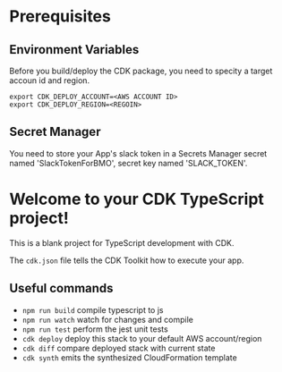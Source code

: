 # Prerequisites

## Environment Variables

Before you build/deploy the CDK package, you need to specity a target accoun id and region.

```
export CDK_DEPLOY_ACCOUNT=<AWS ACCOUNT ID>
export CDK_DEPLOY_REGION=<REGOIN>
```

## Secret Manager

You need to store your App's slack token in a Secrets Manager secret named 'SlackTokenForBMO', secret key named 'SLACK_TOKEN'.

# Welcome to your CDK TypeScript project!

This is a blank project for TypeScript development with CDK.

The `cdk.json` file tells the CDK Toolkit how to execute your app.

## Useful commands

-   `npm run build` compile typescript to js
-   `npm run watch` watch for changes and compile
-   `npm run test` perform the jest unit tests
-   `cdk deploy` deploy this stack to your default AWS account/region
-   `cdk diff` compare deployed stack with current state
-   `cdk synth` emits the synthesized CloudFormation template
